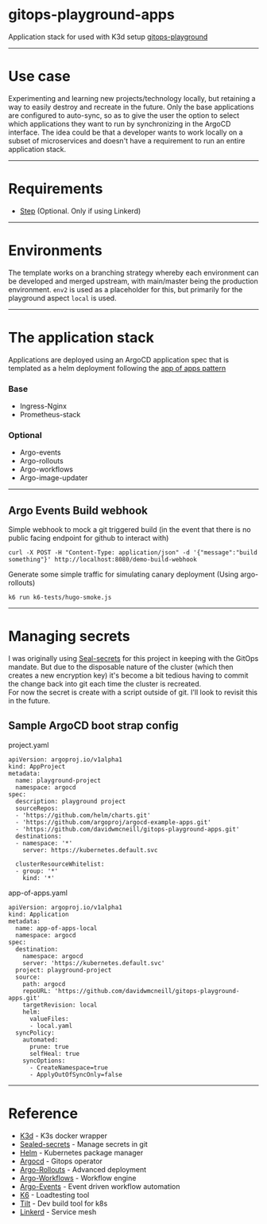 # gitops-playground-apps
Application stack for used with K3d setup [gitops-playground](https://github.com/davidwmcneill/gitops-playground)

---
# Use case
Experimenting and learning new projects/technology locally, but retaining a way to easily destroy and recreate in the future.
Only the base applications are configured to auto-sync, so as to give the user the option to select which applications they want to run by synchronizing in the ArgoCD interface.
The idea could be that a developer wants to work locally on a subset of microservices and doesn't have a requirement to run an entire application stack.

---
# Requirements
- [Step](https://smallstep.com/cli/) (Optional. Only if using Linkerd)
---
# Environments
The template works on a branching strategy whereby each environment can be developed and merged upstream, with main/master being the production environment.
`env2` is used as a placeholder for this, but primarily for the playground aspect `local` is used.

---
# The application stack
Applications are deployed using an ArgoCD application spec that is templated as a helm deployment following the [app of apps pattern](https://argoproj.github.io/argo-cd/operator-manual/cluster-bootstrapping/#app-of-apps-pattern)

### Base
- Ingress-Nginx
- Prometheus-stack
### Optional 
- Argo-events
- Argo-rollouts
- Argo-workflows
- Argo-image-updater

---
## Argo Events Build webhook
Simple webhook to mock a git triggered build (in the event that there is no public facing endpoint for github to interact with)

```
curl -X POST -H "Content-Type: application/json" -d '{"message":"build something"}' http://localhost:8080/demo-build-webhook
```

Generate some simple traffic for simulating canary deployment (Using argo-rollouts)
```
k6 run k6-tests/hugo-smoke.js
```
---
# Managing secrets
I was originally using [Seal-secrets](https://github.com/bitnami-labs/sealed-secrets) for this project in keeping with the GitOps mandate.
But due to the disposable nature of the cluster (which then creates a new encryption key) it's become a bit tedious having to commit the change back into git each time the cluster is recreated.\
For now the secret is create with a script outside of git. I'll look to revisit this in the future.


## Sample ArgoCD boot strap config

project.yaml
```
apiVersion: argoproj.io/v1alpha1
kind: AppProject
metadata:
  name: playground-project
  namespace: argocd
spec:
  description: playground project
  sourceRepos:
  - 'https://github.com/helm/charts.git'
  - 'https://github.com/argoproj/argocd-example-apps.git'
  - 'https://github.com/davidwmcneill/gitops-playground-apps.git'
  destinations:
  - namespace: '*'
    server: https://kubernetes.default.svc

  clusterResourceWhitelist:
  - group: '*'
    kind: '*'
```

app-of-apps.yaml
```
apiVersion: argoproj.io/v1alpha1
kind: Application
metadata:
  name: app-of-apps-local
  namespace: argocd
spec:
  destination:
    namespace: argocd
    server: 'https://kubernetes.default.svc'
  project: playground-project
  source:
    path: argocd
    repoURL: 'https://github.com/davidwmcneill/gitops-playground-apps.git'
    targetRevision: local
    helm:
      valueFiles:
      - local.yaml
  syncPolicy:
    automated:
      prune: true
      selfHeal: true
    syncOptions:
      - CreateNamespace=true
      - ApplyOutOfSyncOnly=false
```


---

# Reference

- [K3d](https://k3d.io/v5.4.1/) - K3s docker wrapper
- [Sealed-secrets](https://github.com/bitnami-labs/sealed-secrets) - Manage secrets in git
- [Helm](https://helm.sh/) - Kubernetes package manager
- [Argocd](https://argo-cd.readthedocs.io/en/stable/) - Gitops operator
- [Argo-Rollouts](https://argoproj.github.io/argo-rollouts/) - Advanced deployment
- [Argo-Workflows](https://argoproj.github.io/workflows/) - Workflow engine 
- [Argo-Events](https://argoproj.github.io/argo-events/) - Event driven workflow automation
- [K6](https://k6.io/) - Loadtesting tool
- [Tilt](https://tilt.dev/) - Dev build tool for k8s
- [Linkerd](https://linkerd.io/) - Service mesh


